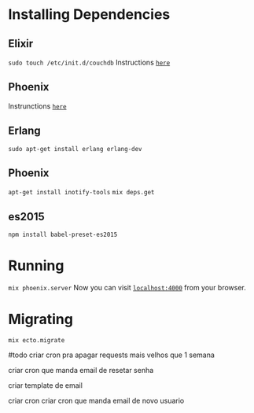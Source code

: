 # Installing Dependencies
## Elixir
  `sudo touch /etc/init.d/couchdb`
  Instructions [`here`](http://elixir-lang.org/install.html)
  
## Phoenix
  Instrunctions [`here`](http://www.phoenixframework.org/docs/installation)
## Erlang   
  `sudo apt-get install erlang erlang-dev`
## Phoenix 
  `apt-get install inotify-tools`
  `mix deps.get`
## es2015
`npm install babel-preset-es2015`
# Running 
`mix phoenix.server`
Now you can visit [`localhost:4000`](http://localhost:4000) from your browser.
# Migrating
`mix ecto.migrate`

#todo
criar cron pra apagar requests mais velhos que 1 semana

criar cron que manda email de resetar senha

criar template de email

criar cron criar cron que manda email de novo usuario